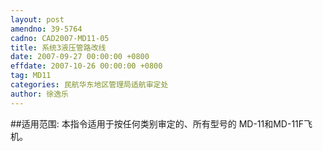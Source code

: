 ```yaml
---
layout: post
amendno: 39-5764
cadno: CAD2007-MD11-05
title: 系统3液压管路改线
date: 2007-09-27 00:00:00 +0800
effdate: 2007-10-26 00:00:00 +0800
tag: MD11
categories: 民航华东地区管理局适航审定处
author: 徐逸乐
---
```


##适用范围:
本指令适用于按任何类别审定的、所有型号的 MD-11和MD-11F飞机。

